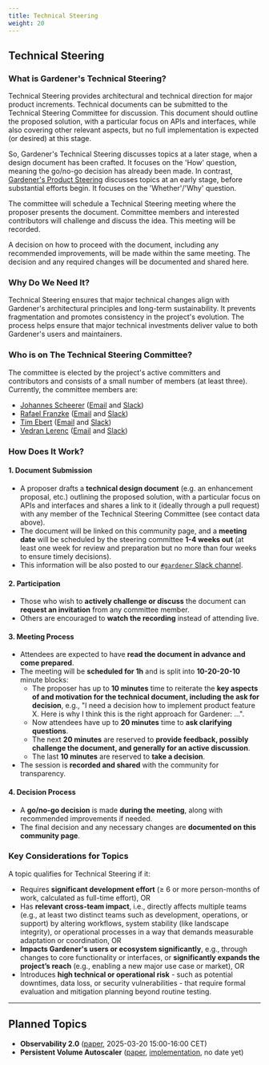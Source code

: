 ```yaml
---
title: Technical Steering
weight: 20
---
```


## Technical Steering

### What is Gardener's Technical Steering?
Technical Steering provides architectural and technical direction for major product increments. Technical documents can be submitted to the Technical Steering Committee for discussion. This document should outline the proposed solution, with a particular focus on APIs and interfaces, while also covering other relevant aspects, but no full implementation is expected (or desired) at this stage.

So, Gardener's Technical Steering discusses topics at a later stage, when a design document has been crafted. It focuses on the 'How' question, meaning the go/no-go decision has already been made. In contrast, [Gardener's Product Steering](https://gardener.cloud/community/product-steering) discusses topics at an early stage, before substantial efforts begin. It focuses on the 'Whether'/'Why' question.

The committee will schedule a Technical Steering meeting where the proposer presents the document. Committee members and interested contributors will challenge and discuss the idea. This meeting will be recorded.

A decision on how to proceed with the document, including any recommended improvements, will be made within the same meeting. The decision and any required changes will be documented and shared here.

### Why Do We Need It?
Technical Steering ensures that major technical changes align with Gardener's architectural principles and long-term sustainability. It prevents fragmentation and promotes consistency in the project's evolution. The process helps ensure that major technical investments deliver value to both Gardener's users and maintainers.

### Who is on The Technical Steering Committee?
The committee is elected by the project's active committers and contributors and consists of a small number of members (at least three). Currently, the committee members are:
- [Johannes Scheerer](https://github.com/scheererj) ([Email](mailto:johannes.scheerer@sap.com) and [Slack](https://gardener-cloud.slack.com/archives/D08EXK51QJJ))
- [Rafael Franzke](https://github.com/rfranzke) ([Email](mailto:rafael.franzke@sap.com) and [Slack](https://gardener-cloud.slack.com/archives/DAQ7R4D6D))
- [Tim Ebert](https://github.com/timebertt) ([Email](mailto:tim.ebert@stackit.cloud) and [Slack](https://gardener-cloud.slack.com/archives/D0478U21E4U))
- [Vedran Lerenc](https://github.com/vlerenc) ([Email](mailto:vedran.lerenc@sap.com) and [Slack](https://gardener-cloud.slack.com/archives/DAQH1NTUL))

### How Does It Work?
#### 1. Document Submission
- A proposer drafts a **technical design document** (e.g. an enhancement proposal, etc.) outlining the proposed solution, with a particular focus on APIs and interfaces and shares a link to it (ideally through a pull request) with any member of the Technical Steering Committee (see contact data above).
- The document will be linked on this community page, and a **meeting date** will be scheduled by the steering committee **1-4 weeks out** (at least one week for review and preparation but no more than four weeks to ensure timely decisions).
- This information will be also posted to our [`#gardener` Slack channel](https://gardener-cloud.slack.com/archives/C045DSWJZB9).

#### 2. Participation
- Those who wish to **actively challenge or discuss** the document can **request an invitation** from any committee member.
- Others are encouraged to **watch the recording** instead of attending live.

#### 3. Meeting Process
- Attendees are expected to have **read the document in advance and come prepared**.
- The meeting will be **scheduled for 1h** and is split into **10-20-20-10** minute blocks:
  - The proposer has up to **10 minutes** time to reiterate the **key aspects of and motivation for the technical document, including the ask for decision**, e.g., "I need a decision how to implement product feature X. Here is why I think this is the right approach for Gardener: ...".
  - Now attendees have up to **20 minutes** time to **ask clarifying questions**.
  - The next **20 minutes** are reserved to **provide feedback, possibly challenge the document, and generally for an active discussion**.
  - The last **10 minutes** are reserved to **take a decision**.
- The session is **recorded and shared** with the community for transparency.

#### 4. Decision Process
- A **go/no-go decision** is made **during the meeting**, along with recommended improvements if needed.
- The final decision and any necessary changes are **documented on this community page**.

### Key Considerations for Topics
A topic qualifies for Technical Steering if it:
- Requires **significant development effort** (≥ 6 or more person-months of work, calculated as full-time effort), OR
- Has **relevant cross-team impact**, i.e., directly affects multiple teams (e.g., at least two distinct teams such as development, operations, or support) by altering workflows, system stability (like landscape integrity), or operational processes in a way that demands measurable adaptation or coordination, OR
- **Impacts Gardener's users or ecosystem significantly**, e.g., through changes to core functionality or interfaces, or **significantly expands the project’s reach** (e.g., enabling a new major use case or market), OR
- Introduces **high technical or operational risk** - such as potential downtimes, data loss, or security vulnerabilities - that require formal evaluation and mitigation planning beyond routine testing.

<hr/>

## Planned Topics

- **Observability 2.0** ([paper](https://github.com/gardener/logging/blob/master/docs/observability-2.0/Observability%202.0.md), 2025-03-20 15:00-16:00 CET)
- **Persistent Volume Autoscaler** ([paper](https://github.com/gardener/gardener/pull/10690), [implementation](https://github.com/gardener/pvc-autoscaler), no date yet)
